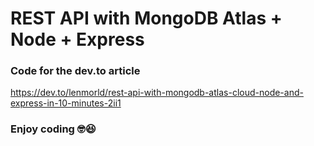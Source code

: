 # REST API with MongoDB Atlas + Node + Express

### Code for the dev.to article

https://dev.to/lenmorld/rest-api-with-mongodb-atlas-cloud-node-and-express-in-10-minutes-2ii1

### Enjoy coding 🤓😆
